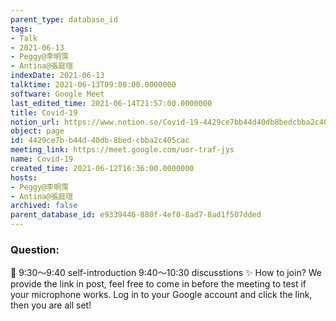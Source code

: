 ```yaml
---
parent_type: database_id
tags:
- Talk
- 2021-06-13
- Peggy@李明霈
- Antina@張庭瑄
indexDate: 2021-06-13
talktime: 2021-06-13T09:00:00.0000000
software: Google Meet
last_edited_time: 2021-06-14T21:57:00.0000000
title: Covid-19
notion_url: https://www.notion.so/Covid-19-4429ce7bb44d40db8bedcbba2c405cac
object: page
id: 4429ce7b-b44d-40db-8bed-cbba2c405cac
meeting_link: https://meet.google.com/uor-traf-jys
name: Covid-19
created_time: 2021-06-12T16:36:00.0000000
hosts:
- Peggy@李明霈
- Antina@張庭瑄
archived: false
parent_database_id: e9339446-880f-4ef0-8ad7-8ad1f507dded
---
```


### Question:


   
   
   
   
   
📅
9:30～9:40 self-introduction
9:40～10:30 discusstions
✨
How to join?
We provide the link in post, feel free to come in before the meeting to test if your microphone works. Log in to your Google account and click the link, then you are all set!


